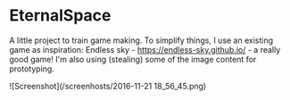 # EternalSpace
A little project to train game making. To simplify things, I use an existing game as inspiration:
Endless sky - https://endless-sky.github.io/ - a really good game!
I'm also using (stealing) some of the image content for prototyping.

![Screenshot](/screenhosts/2016-11-21 18_56_45.png)
